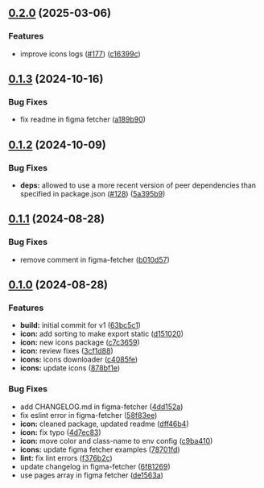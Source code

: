 ## [0.2.0](https://github.com/acronis/ui-component-library/compare/figma-fetcher/0.1.3...figma-fetcher/0.2.0) (2025-03-06)


### Features

* improve icons logs ([#177](https://github.com/acronis/ui-component-library/issues/177)) ([c16399c](https://github.com/acronis/ui-component-library/commit/c16399cd5dbdb422c1adac6754ee11786169976c))

## [0.1.3](https://github.com/acronis/ui-component-library/compare/figma-fetcher/0.1.2...figma-fetcher/0.1.3) (2024-10-16)


### Bug Fixes

* fix readme in figma fetcher ([a189b90](https://github.com/acronis/ui-component-library/commit/a189b90b5fa8a3b01e0b09e873e855e3808d9536))

## [0.1.2](https://github.com/acronis/ui-component-library/compare/figma-fetcher/0.1.1...figma-fetcher/0.1.2) (2024-10-09)


### Bug Fixes

* **deps:** allowed to use a more recent version of peer dependencies than specified in package.json ([#128](https://github.com/acronis/ui-component-library/issues/128)) ([5a395b9](https://github.com/acronis/ui-component-library/commit/5a395b98ab9964a9e136a3c597714c1fa9f35393))

## [0.1.1](https://github.com/acronis/ui-component-library/compare/figma-fetcher/0.1.0...figma-fetcher/0.1.1) (2024-08-28)


### Bug Fixes

* remove comment in figma-fetcher ([b010d57](https://github.com/acronis/ui-component-library/commit/b010d57a30e88181cfe5b1c56d6a814937de203a))

## [0.1.0](https://github.com/acronis/ui-component-library/compare/63bc5c18e74623f6c30b6459091c55ec680b5391...figma-fetcher/0.1.0) (2024-08-28)


### Features

* **build:** initial commit for v1 ([63bc5c1](https://github.com/acronis/ui-component-library/commit/63bc5c18e74623f6c30b6459091c55ec680b5391))
* **icon:** add sorting to make export static ([d151020](https://github.com/acronis/ui-component-library/commit/d1510205cfc911c8b314855df6512b1e8ba0d2e4))
* **icon:** new icons package ([c7c3659](https://github.com/acronis/ui-component-library/commit/c7c36596a61dcb458a3af22a7c10d285478e6459))
* **icon:** review fixes ([3cf1d88](https://github.com/acronis/ui-component-library/commit/3cf1d88944f4a47fda7dc21123f2700cafdeb347))
* **icons:** icons downloader ([c4085fe](https://github.com/acronis/ui-component-library/commit/c4085fe1050d9f4333ad54ac0c3caf7f4b71691b))
* **icons:** update icons ([878bf1e](https://github.com/acronis/ui-component-library/commit/878bf1eea72801971ae904e6315c120f048f4dbf))


### Bug Fixes

* add CHANGELOG.md in figma-fetcher ([4dd152a](https://github.com/acronis/ui-component-library/commit/4dd152a1856a0ba9b6ae3b2b9d8499a00edacf05))
* fix eslint error in figma-fetcher ([58f83ee](https://github.com/acronis/ui-component-library/commit/58f83eee7b43babd14fe9a1da9573320d4c3155b))
* **icon:** cleaned package, updated readme ([dff46b4](https://github.com/acronis/ui-component-library/commit/dff46b4a8878bda31db94a43a494df64b93c0719))
* **icon:** fix typo ([4d7ec83](https://github.com/acronis/ui-component-library/commit/4d7ec831aa30fa6ec8e1d3c3c5e222f613c80a7c))
* **icon:** move color and class-name to env config ([c9ba410](https://github.com/acronis/ui-component-library/commit/c9ba410243d9ee7339142fa43a753612b366c75c))
* **icons:** update figma fetcher examples ([78701fd](https://github.com/acronis/ui-component-library/commit/78701fd81657b36863e6ac1c83924643ca91659d))
* **lint:** fix lint errors ([f376b2c](https://github.com/acronis/ui-component-library/commit/f376b2c4954a68a34891994f8918f4fbc0e737c1))
* update changelog in figma-fetcher ([6f81269](https://github.com/acronis/ui-component-library/commit/6f8126969fe128eadddd2eccbe9196bc9353179c))
* use pages array in figma fetcher ([de1563a](https://github.com/acronis/ui-component-library/commit/de1563a46c902e98d6a59cc54ba539c8ba0effc8))

